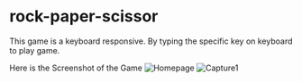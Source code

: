# rock-paper-scissor
This game is a keyboard responsive. By typing the specific key on keyboard to play game.


Here is the Screenshot of the Game
![Homepage](https://user-images.githubusercontent.com/73597256/101979108-01496600-3c80-11eb-9d43-81c7b0ae1fcf.JPG)
![Capture1](https://user-images.githubusercontent.com/73597256/101979109-060e1a00-3c80-11eb-8906-1ac3481d5fa4.JPG)
